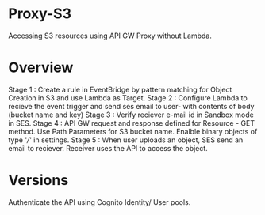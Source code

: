 # Proxy-S3
Accessing S3 resources using API GW Proxy without Lambda.

# Overview
Stage 1 : Create a rule in EventBridge by pattern matching for Object Creation in S3 and use Lambda as Target.
Stage 2 : Configure Lambda to recieve the event trigger and send ses email to user- with contents of body (bucket name and key)
Stage 3 : Verify reciever e-mail id in Sandbox mode in SES.
Stage 4 : API GW request and response defined for Resource - GET method. Use Path Parameters for S3 bucket name.
Enalble binary objects of type '*/*' in settings.
Stage 5 : When user uploads an object, SES send an email to reciever. Receiver uses the API to access the object.

# Versions
Authenticate the API using Cognito Identity/ User pools.
